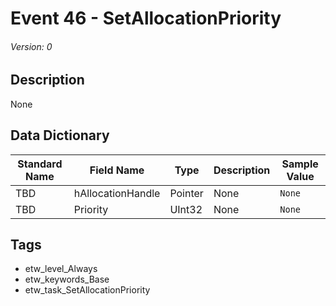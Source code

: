 # Event 46 - SetAllocationPriority
###### Version: 0

## Description
None

## Data Dictionary
|Standard Name|Field Name|Type|Description|Sample Value|
|---|---|---|---|---|
|TBD|hAllocationHandle|Pointer|None|`None`|
|TBD|Priority|UInt32|None|`None`|

## Tags
* etw_level_Always
* etw_keywords_Base
* etw_task_SetAllocationPriority